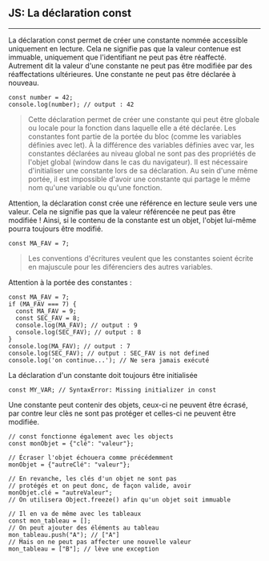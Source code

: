## JS: La déclaration const
---
La déclaration const permet de créer une constante nommée accessible uniquement en lecture. Cela ne signifie pas que la valeur contenue est immuable, uniquement que l'identifiant ne peut pas être réaffecté. Autrement dit la valeur d'une constante ne peut pas être modifiée par des réaffectations ultérieures. Une constante ne peut pas être déclarée à nouveau.

```
const number = 42;
console.log(number); // output : 42
```
>Cette déclaration permet de créer une constante qui peut être globale ou locale pour la fonction dans laquelle elle a été déclarée. Les constantes font partie de la portée du bloc (comme les variables définies avec let). À la différence des variables définies avec var, les constantes déclarées au niveau global ne sont pas des propriétés de l'objet global (window dans le cas du navigateur). Il est nécessaire d'initialiser une constante lors de sa déclaration. Au sein d'une même portée, il est impossible d'avoir une constante qui partage le même nom qu'une variable ou qu'une fonction.

Attention, la déclaration const crée une référence en lecture seule vers une valeur. Cela ne signifie pas que la valeur référencée ne peut pas être modifiée ! Ainsi, si le contenu de la constante est un objet, l'objet lui-même pourra toujours être modifié.

```
const MA_FAV = 7;
```
>Les conventions d'écritures veulent que les constantes soient écrite en majuscule pour les diférenciers des autres variables.

Attention à la portée des constantes :

```
const MA_FAV = 7;
if (MA_FAV === 7) {
  const MA_FAV = 9;
  const SEC_FAV = 8; 
  console.log(MA_FAV); // output : 9
  console.log(SEC_FAV); // output : 8
}
console.log(MA_FAV); // output : 7
console.log(SEC_FAV); // output : SEC_FAV is not defined
console.log('on continue...'); // Ne sera jamais exécuté
```

La déclaration d'un constante doit toujours être initialisée

```
const MY_VAR; // SyntaxError: Missing initializer in const 
```

Une constante peut contenir des objets, ceux-ci ne peuvent être écrasé, par contre leur clès ne sont pas protéger et celles-ci ne peuvent être modifiée.

```
// const fonctionne également avec les objects
const monObjet = {"clé": "valeur"};

// Écraser l'objet échouera comme précédemment
monObjet = {"autreClé": "valeur"};

// En revanche, les clés d'un objet ne sont pas
// protégés et on peut donc, de façon valide, avoir 
monObjet.clé = "autreValeur";
// On utilisera Object.freeze() afin qu'un objet soit immuable

// Il en va de même avec les tableaux 
const mon_tableau = [];
// On peut ajouter des éléments au tableau 
mon_tableau.push("A"); // ["A"]
// Mais on ne peut pas affecter une nouvelle valeur
mon_tableau = ["B"]; // lève une exception 
```


